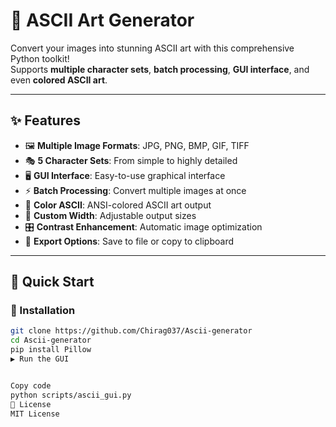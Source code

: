 # 🎨 ASCII Art Generator

Convert your images into stunning ASCII art with this comprehensive Python toolkit!  
Supports **multiple character sets**, **batch processing**, **GUI interface**, and even **colored ASCII art**.

---

## ✨ Features

- 🖼️ **Multiple Image Formats**: JPG, PNG, BMP, GIF, TIFF
- 🎭 **5 Character Sets**: From simple to highly detailed
- 🖥️ **GUI Interface**: Easy-to-use graphical interface
- ⚡ **Batch Processing**: Convert multiple images at once
- 🌈 **Color ASCII**: ANSI-colored ASCII art output
- 📏 **Custom Width**: Adjustable output sizes
- 🎛️ **Contrast Enhancement**: Automatic image optimization
- 💾 **Export Options**: Save to file or copy to clipboard

---

## 🚀 Quick Start

### 🔧 Installation

```bash
git clone https://github.com/Chirag037/Ascii-generator
cd Ascii-generator
pip install Pillow
▶️ Run the GUI
```
```bash

Copy code
python scripts/ascii_gui.py
📝 License
MIT License
```
